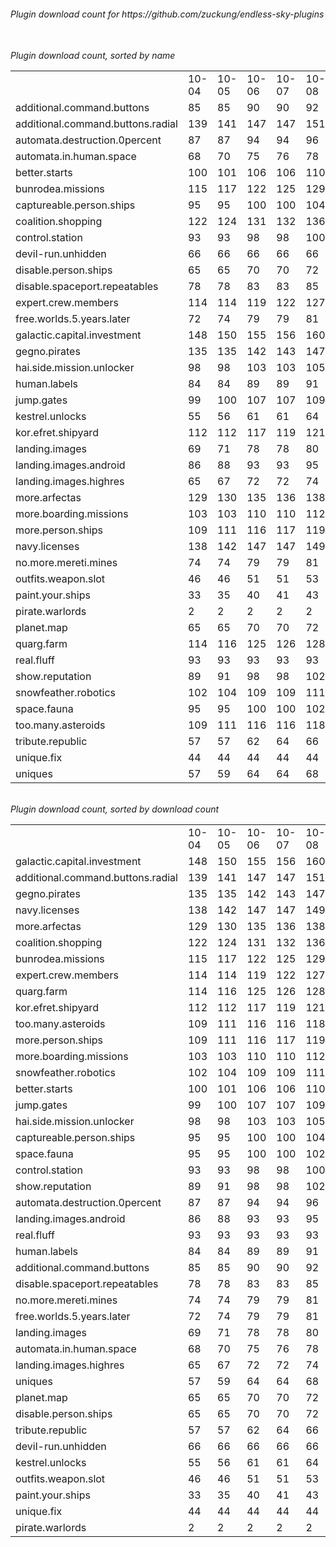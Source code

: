 <h6>Plugin download count for https://github.com/zuckung/endless-sky-plugins<br>
<br>
<h6>Plugin download count, sorted by name<br>
<table>
	<tr>
		<td></td>
		<td>10-04</td>
		<td>10-05</td>
		<td>10-06</td>
		<td>10-07</td>
		<td>10-08</td>
		<td>10-09</td>
		<td>10-10</td>
		<td>today +</td>
	</tr>
	<tr>
		<td>additional.command.buttons</td>
		<td>85</td>
		<td>85</td>
		<td>90</td>
		<td>90</td>
		<td>92</td>
		<td>92</td>
		<td>92</td>
		<td></td>
	</tr>
	<tr>
		<td>additional.command.buttons.radial</td>
		<td>139</td>
		<td>141</td>
		<td>147</td>
		<td>147</td>
		<td>151</td>
		<td>152</td>
		<td>154</td>
		<td>+ 2</td>
	</tr>
	<tr>
		<td>automata.destruction.0percent</td>
		<td>87</td>
		<td>87</td>
		<td>94</td>
		<td>94</td>
		<td>96</td>
		<td>99</td>
		<td>99</td>
		<td></td>
	</tr>
	<tr>
		<td>automata.in.human.space</td>
		<td>68</td>
		<td>70</td>
		<td>75</td>
		<td>76</td>
		<td>78</td>
		<td>79</td>
		<td>79</td>
		<td></td>
	</tr>
	<tr>
		<td>better.starts</td>
		<td>100</td>
		<td>101</td>
		<td>106</td>
		<td>106</td>
		<td>110</td>
		<td>111</td>
		<td>111</td>
		<td></td>
	</tr>
	<tr>
		<td>bunrodea.missions</td>
		<td>115</td>
		<td>117</td>
		<td>122</td>
		<td>125</td>
		<td>129</td>
		<td>135</td>
		<td>137</td>
		<td>+ 2</td>
	</tr>
	<tr>
		<td>captureable.person.ships</td>
		<td>95</td>
		<td>95</td>
		<td>100</td>
		<td>100</td>
		<td>104</td>
		<td>107</td>
		<td>107</td>
		<td></td>
	</tr>
	<tr>
		<td>coalition.shopping</td>
		<td>122</td>
		<td>124</td>
		<td>131</td>
		<td>132</td>
		<td>136</td>
		<td>137</td>
		<td>137</td>
		<td></td>
	</tr>
	<tr>
		<td>control.station</td>
		<td>93</td>
		<td>93</td>
		<td>98</td>
		<td>98</td>
		<td>100</td>
		<td>101</td>
		<td>105</td>
		<td>+ 4</td>
	</tr>
	<tr>
		<td>devil-run.unhidden</td>
		<td>66</td>
		<td>66</td>
		<td>66</td>
		<td>66</td>
		<td>66</td>
		<td>66</td>
		<td>66</td>
		<td></td>
	</tr>
	<tr>
		<td>disable.person.ships</td>
		<td>65</td>
		<td>65</td>
		<td>70</td>
		<td>70</td>
		<td>72</td>
		<td>73</td>
		<td>73</td>
		<td></td>
	</tr>
	<tr>
		<td>disable.spaceport.repeatables</td>
		<td>78</td>
		<td>78</td>
		<td>83</td>
		<td>83</td>
		<td>85</td>
		<td>88</td>
		<td>91</td>
		<td>+ 3</td>
	</tr>
	<tr>
		<td>expert.crew.members</td>
		<td>114</td>
		<td>114</td>
		<td>119</td>
		<td>122</td>
		<td>127</td>
		<td>130</td>
		<td>131</td>
		<td>+ 1</td>
	</tr>
	<tr>
		<td>free.worlds.5.years.later</td>
		<td>72</td>
		<td>74</td>
		<td>79</td>
		<td>79</td>
		<td>81</td>
		<td>82</td>
		<td>82</td>
		<td></td>
	</tr>
	<tr>
		<td>galactic.capital.investment</td>
		<td>148</td>
		<td>150</td>
		<td>155</td>
		<td>156</td>
		<td>160</td>
		<td>163</td>
		<td>165</td>
		<td>+ 2</td>
	</tr>
	<tr>
		<td>gegno.pirates</td>
		<td>135</td>
		<td>135</td>
		<td>142</td>
		<td>143</td>
		<td>147</td>
		<td>153</td>
		<td>153</td>
		<td></td>
	</tr>
	<tr>
		<td>hai.side.mission.unlocker</td>
		<td>98</td>
		<td>98</td>
		<td>103</td>
		<td>103</td>
		<td>105</td>
		<td>108</td>
		<td>108</td>
		<td></td>
	</tr>
	<tr>
		<td>human.labels</td>
		<td>84</td>
		<td>84</td>
		<td>89</td>
		<td>89</td>
		<td>91</td>
		<td>92</td>
		<td>92</td>
		<td></td>
	</tr>
	<tr>
		<td>jump.gates</td>
		<td>99</td>
		<td>100</td>
		<td>107</td>
		<td>107</td>
		<td>109</td>
		<td>110</td>
		<td>110</td>
		<td></td>
	</tr>
	<tr>
		<td>kestrel.unlocks</td>
		<td>55</td>
		<td>56</td>
		<td>61</td>
		<td>61</td>
		<td>64</td>
		<td>65</td>
		<td>65</td>
		<td></td>
	</tr>
	<tr>
		<td>kor.efret.shipyard</td>
		<td>112</td>
		<td>112</td>
		<td>117</td>
		<td>119</td>
		<td>121</td>
		<td>124</td>
		<td>126</td>
		<td>+ 2</td>
	</tr>
	<tr>
		<td>landing.images</td>
		<td>69</td>
		<td>71</td>
		<td>78</td>
		<td>78</td>
		<td>80</td>
		<td>81</td>
		<td>81</td>
		<td></td>
	</tr>
	<tr>
		<td>landing.images.android</td>
		<td>86</td>
		<td>88</td>
		<td>93</td>
		<td>93</td>
		<td>95</td>
		<td>96</td>
		<td>96</td>
		<td></td>
	</tr>
	<tr>
		<td>landing.images.highres</td>
		<td>65</td>
		<td>67</td>
		<td>72</td>
		<td>72</td>
		<td>74</td>
		<td>75</td>
		<td>75</td>
		<td></td>
	</tr>
	<tr>
		<td>more.arfectas</td>
		<td>129</td>
		<td>130</td>
		<td>135</td>
		<td>136</td>
		<td>138</td>
		<td>141</td>
		<td>141</td>
		<td></td>
	</tr>
	<tr>
		<td>more.boarding.missions</td>
		<td>103</td>
		<td>103</td>
		<td>110</td>
		<td>110</td>
		<td>112</td>
		<td>115</td>
		<td>115</td>
		<td></td>
	</tr>
	<tr>
		<td>more.person.ships</td>
		<td>109</td>
		<td>111</td>
		<td>116</td>
		<td>117</td>
		<td>119</td>
		<td>120</td>
		<td>122</td>
		<td>+ 2</td>
	</tr>
	<tr>
		<td>navy.licenses</td>
		<td>138</td>
		<td>142</td>
		<td>147</td>
		<td>147</td>
		<td>149</td>
		<td>152</td>
		<td>152</td>
		<td></td>
	</tr>
	<tr>
		<td>no.more.mereti.mines</td>
		<td>74</td>
		<td>74</td>
		<td>79</td>
		<td>79</td>
		<td>81</td>
		<td>82</td>
		<td>82</td>
		<td></td>
	</tr>
	<tr>
		<td>outfits.weapon.slot</td>
		<td>46</td>
		<td>46</td>
		<td>51</td>
		<td>51</td>
		<td>53</td>
		<td>54</td>
		<td>54</td>
		<td></td>
	</tr>
	<tr>
		<td>paint.your.ships</td>
		<td>33</td>
		<td>35</td>
		<td>40</td>
		<td>41</td>
		<td>43</td>
		<td>46</td>
		<td>46</td>
		<td></td>
	</tr>
	<tr>
		<td>pirate.warlords</td>
		<td>2</td>
		<td>2</td>
		<td>2</td>
		<td>2</td>
		<td>2</td>
		<td>2</td>
		<td>2</td>
		<td></td>
	</tr>
	<tr>
		<td>planet.map</td>
		<td>65</td>
		<td>65</td>
		<td>70</td>
		<td>70</td>
		<td>72</td>
		<td>73</td>
		<td>73</td>
		<td></td>
	</tr>
	<tr>
		<td>quarg.farm</td>
		<td>114</td>
		<td>116</td>
		<td>125</td>
		<td>126</td>
		<td>128</td>
		<td>129</td>
		<td>130</td>
		<td>+ 1</td>
	</tr>
	<tr>
		<td>real.fluff</td>
		<td>93</td>
		<td>93</td>
		<td>93</td>
		<td>93</td>
		<td>93</td>
		<td>93</td>
		<td>93</td>
		<td></td>
	</tr>
	<tr>
		<td>show.reputation</td>
		<td>89</td>
		<td>91</td>
		<td>98</td>
		<td>98</td>
		<td>102</td>
		<td>103</td>
		<td>103</td>
		<td></td>
	</tr>
	<tr>
		<td>snowfeather.robotics</td>
		<td>102</td>
		<td>104</td>
		<td>109</td>
		<td>109</td>
		<td>111</td>
		<td>112</td>
		<td>112</td>
		<td></td>
	</tr>
	<tr>
		<td>space.fauna</td>
		<td>95</td>
		<td>95</td>
		<td>100</td>
		<td>100</td>
		<td>102</td>
		<td>103</td>
		<td>105</td>
		<td>+ 2</td>
	</tr>
	<tr>
		<td>too.many.asteroids</td>
		<td>109</td>
		<td>111</td>
		<td>116</td>
		<td>116</td>
		<td>118</td>
		<td>119</td>
		<td>122</td>
		<td>+ 3</td>
	</tr>
	<tr>
		<td>tribute.republic</td>
		<td>57</td>
		<td>57</td>
		<td>62</td>
		<td>64</td>
		<td>66</td>
		<td>67</td>
		<td>67</td>
		<td></td>
	</tr>
	<tr>
		<td>unique.fix</td>
		<td>44</td>
		<td>44</td>
		<td>44</td>
		<td>44</td>
		<td>44</td>
		<td>44</td>
		<td>44</td>
		<td></td>
	</tr>
	<tr>
		<td>uniques</td>
		<td>57</td>
		<td>59</td>
		<td>64</td>
		<td>64</td>
		<td>68</td>
		<td>71</td>
		<td>73</td>
		<td>+ 2</td>
	</tr>
</table>
</h6>
<h6>Plugin download count, sorted by download count<br>
<table>
	<tr>
		<td></td>
		<td>10-04</td>
		<td>10-05</td>
		<td>10-06</td>
		<td>10-07</td>
		<td>10-08</td>
		<td>10-09</td>
		<td>10-10</td>
		<td>today +</td>
	</tr>
	<tr>
		<td>galactic.capital.investment</td>
		<td>148</td>
		<td>150</td>
		<td>155</td>
		<td>156</td>
		<td>160</td>
		<td>163</td>
		<td>165</td>
		<td>+ 2</td>
	</tr>
	<tr>
		<td>additional.command.buttons.radial</td>
		<td>139</td>
		<td>141</td>
		<td>147</td>
		<td>147</td>
		<td>151</td>
		<td>152</td>
		<td>154</td>
		<td>+ 2</td>
	</tr>
	<tr>
		<td>gegno.pirates</td>
		<td>135</td>
		<td>135</td>
		<td>142</td>
		<td>143</td>
		<td>147</td>
		<td>153</td>
		<td>153</td>
		<td></td>
	</tr>
	<tr>
		<td>navy.licenses</td>
		<td>138</td>
		<td>142</td>
		<td>147</td>
		<td>147</td>
		<td>149</td>
		<td>152</td>
		<td>152</td>
		<td></td>
	</tr>
	<tr>
		<td>more.arfectas</td>
		<td>129</td>
		<td>130</td>
		<td>135</td>
		<td>136</td>
		<td>138</td>
		<td>141</td>
		<td>141</td>
		<td></td>
	</tr>
	<tr>
		<td>coalition.shopping</td>
		<td>122</td>
		<td>124</td>
		<td>131</td>
		<td>132</td>
		<td>136</td>
		<td>137</td>
		<td>137</td>
		<td></td>
	</tr>
	<tr>
		<td>bunrodea.missions</td>
		<td>115</td>
		<td>117</td>
		<td>122</td>
		<td>125</td>
		<td>129</td>
		<td>135</td>
		<td>137</td>
		<td>+ 2</td>
	</tr>
	<tr>
		<td>expert.crew.members</td>
		<td>114</td>
		<td>114</td>
		<td>119</td>
		<td>122</td>
		<td>127</td>
		<td>130</td>
		<td>131</td>
		<td>+ 1</td>
	</tr>
	<tr>
		<td>quarg.farm</td>
		<td>114</td>
		<td>116</td>
		<td>125</td>
		<td>126</td>
		<td>128</td>
		<td>129</td>
		<td>130</td>
		<td>+ 1</td>
	</tr>
	<tr>
		<td>kor.efret.shipyard</td>
		<td>112</td>
		<td>112</td>
		<td>117</td>
		<td>119</td>
		<td>121</td>
		<td>124</td>
		<td>126</td>
		<td>+ 2</td>
	</tr>
	<tr>
		<td>too.many.asteroids</td>
		<td>109</td>
		<td>111</td>
		<td>116</td>
		<td>116</td>
		<td>118</td>
		<td>119</td>
		<td>122</td>
		<td>+ 3</td>
	</tr>
	<tr>
		<td>more.person.ships</td>
		<td>109</td>
		<td>111</td>
		<td>116</td>
		<td>117</td>
		<td>119</td>
		<td>120</td>
		<td>122</td>
		<td>+ 2</td>
	</tr>
	<tr>
		<td>more.boarding.missions</td>
		<td>103</td>
		<td>103</td>
		<td>110</td>
		<td>110</td>
		<td>112</td>
		<td>115</td>
		<td>115</td>
		<td></td>
	</tr>
	<tr>
		<td>snowfeather.robotics</td>
		<td>102</td>
		<td>104</td>
		<td>109</td>
		<td>109</td>
		<td>111</td>
		<td>112</td>
		<td>112</td>
		<td></td>
	</tr>
	<tr>
		<td>better.starts</td>
		<td>100</td>
		<td>101</td>
		<td>106</td>
		<td>106</td>
		<td>110</td>
		<td>111</td>
		<td>111</td>
		<td></td>
	</tr>
	<tr>
		<td>jump.gates</td>
		<td>99</td>
		<td>100</td>
		<td>107</td>
		<td>107</td>
		<td>109</td>
		<td>110</td>
		<td>110</td>
		<td></td>
	</tr>
	<tr>
		<td>hai.side.mission.unlocker</td>
		<td>98</td>
		<td>98</td>
		<td>103</td>
		<td>103</td>
		<td>105</td>
		<td>108</td>
		<td>108</td>
		<td></td>
	</tr>
	<tr>
		<td>captureable.person.ships</td>
		<td>95</td>
		<td>95</td>
		<td>100</td>
		<td>100</td>
		<td>104</td>
		<td>107</td>
		<td>107</td>
		<td></td>
	</tr>
	<tr>
		<td>space.fauna</td>
		<td>95</td>
		<td>95</td>
		<td>100</td>
		<td>100</td>
		<td>102</td>
		<td>103</td>
		<td>105</td>
		<td>+ 2</td>
	</tr>
	<tr>
		<td>control.station</td>
		<td>93</td>
		<td>93</td>
		<td>98</td>
		<td>98</td>
		<td>100</td>
		<td>101</td>
		<td>105</td>
		<td>+ 4</td>
	</tr>
	<tr>
		<td>show.reputation</td>
		<td>89</td>
		<td>91</td>
		<td>98</td>
		<td>98</td>
		<td>102</td>
		<td>103</td>
		<td>103</td>
		<td></td>
	</tr>
	<tr>
		<td>automata.destruction.0percent</td>
		<td>87</td>
		<td>87</td>
		<td>94</td>
		<td>94</td>
		<td>96</td>
		<td>99</td>
		<td>99</td>
		<td></td>
	</tr>
	<tr>
		<td>landing.images.android</td>
		<td>86</td>
		<td>88</td>
		<td>93</td>
		<td>93</td>
		<td>95</td>
		<td>96</td>
		<td>96</td>
		<td></td>
	</tr>
	<tr>
		<td>real.fluff</td>
		<td>93</td>
		<td>93</td>
		<td>93</td>
		<td>93</td>
		<td>93</td>
		<td>93</td>
		<td>93</td>
		<td></td>
	</tr>
	<tr>
		<td>human.labels</td>
		<td>84</td>
		<td>84</td>
		<td>89</td>
		<td>89</td>
		<td>91</td>
		<td>92</td>
		<td>92</td>
		<td></td>
	</tr>
	<tr>
		<td>additional.command.buttons</td>
		<td>85</td>
		<td>85</td>
		<td>90</td>
		<td>90</td>
		<td>92</td>
		<td>92</td>
		<td>92</td>
		<td></td>
	</tr>
	<tr>
		<td>disable.spaceport.repeatables</td>
		<td>78</td>
		<td>78</td>
		<td>83</td>
		<td>83</td>
		<td>85</td>
		<td>88</td>
		<td>91</td>
		<td>+ 3</td>
	</tr>
	<tr>
		<td>no.more.mereti.mines</td>
		<td>74</td>
		<td>74</td>
		<td>79</td>
		<td>79</td>
		<td>81</td>
		<td>82</td>
		<td>82</td>
		<td></td>
	</tr>
	<tr>
		<td>free.worlds.5.years.later</td>
		<td>72</td>
		<td>74</td>
		<td>79</td>
		<td>79</td>
		<td>81</td>
		<td>82</td>
		<td>82</td>
		<td></td>
	</tr>
	<tr>
		<td>landing.images</td>
		<td>69</td>
		<td>71</td>
		<td>78</td>
		<td>78</td>
		<td>80</td>
		<td>81</td>
		<td>81</td>
		<td></td>
	</tr>
	<tr>
		<td>automata.in.human.space</td>
		<td>68</td>
		<td>70</td>
		<td>75</td>
		<td>76</td>
		<td>78</td>
		<td>79</td>
		<td>79</td>
		<td></td>
	</tr>
	<tr>
		<td>landing.images.highres</td>
		<td>65</td>
		<td>67</td>
		<td>72</td>
		<td>72</td>
		<td>74</td>
		<td>75</td>
		<td>75</td>
		<td></td>
	</tr>
	<tr>
		<td>uniques</td>
		<td>57</td>
		<td>59</td>
		<td>64</td>
		<td>64</td>
		<td>68</td>
		<td>71</td>
		<td>73</td>
		<td>+ 2</td>
	</tr>
	<tr>
		<td>planet.map</td>
		<td>65</td>
		<td>65</td>
		<td>70</td>
		<td>70</td>
		<td>72</td>
		<td>73</td>
		<td>73</td>
		<td></td>
	</tr>
	<tr>
		<td>disable.person.ships</td>
		<td>65</td>
		<td>65</td>
		<td>70</td>
		<td>70</td>
		<td>72</td>
		<td>73</td>
		<td>73</td>
		<td></td>
	</tr>
	<tr>
		<td>tribute.republic</td>
		<td>57</td>
		<td>57</td>
		<td>62</td>
		<td>64</td>
		<td>66</td>
		<td>67</td>
		<td>67</td>
		<td></td>
	</tr>
	<tr>
		<td>devil-run.unhidden</td>
		<td>66</td>
		<td>66</td>
		<td>66</td>
		<td>66</td>
		<td>66</td>
		<td>66</td>
		<td>66</td>
		<td></td>
	</tr>
	<tr>
		<td>kestrel.unlocks</td>
		<td>55</td>
		<td>56</td>
		<td>61</td>
		<td>61</td>
		<td>64</td>
		<td>65</td>
		<td>65</td>
		<td></td>
	</tr>
	<tr>
		<td>outfits.weapon.slot</td>
		<td>46</td>
		<td>46</td>
		<td>51</td>
		<td>51</td>
		<td>53</td>
		<td>54</td>
		<td>54</td>
		<td></td>
	</tr>
	<tr>
		<td>paint.your.ships</td>
		<td>33</td>
		<td>35</td>
		<td>40</td>
		<td>41</td>
		<td>43</td>
		<td>46</td>
		<td>46</td>
		<td></td>
	</tr>
	<tr>
		<td>unique.fix</td>
		<td>44</td>
		<td>44</td>
		<td>44</td>
		<td>44</td>
		<td>44</td>
		<td>44</td>
		<td>44</td>
		<td></td>
	</tr>
	<tr>
		<td>pirate.warlords</td>
		<td>2</td>
		<td>2</td>
		<td>2</td>
		<td>2</td>
		<td>2</td>
		<td>2</td>
		<td>2</td>
		<td></td>
	</tr>
</table>
</h6>
